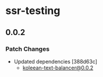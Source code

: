 # ssr-testing

## 0.0.2

### Patch Changes

- Updated dependencies [388d63c]
  - koleean-text-balancer@0.0.2

